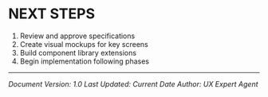 # NEXT STEPS
1. Review and approve specifications
2. Create visual mockups for key screens
3. Build component library extensions
4. Begin implementation following phases

---

*Document Version: 1.0*
*Last Updated: Current Date*
*Author: UX Expert Agent*